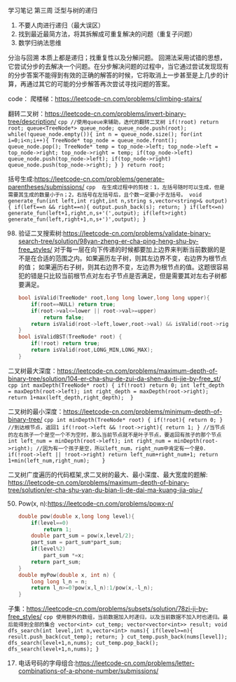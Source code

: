 学习笔记
第三周
泛型与树的递归
1. 不要人肉进行递归（最大误区）
2. 找到最近最简方法，将其拆解成可重复解决的问题（重复子问题）
3. 数学归纳法思维

分治与回溯
本质上都是递归；找重复性以及分解问题。
回溯法采用试错的思想，它尝试分步的去解决一个问题。在分步解决问题的过程中，当它通过尝试发现现有的分步答案不能得到有效的正确的解答的时候，它将取消上一步甚至是上几步的计算，再通过其它的可能的分步解答再次尝试寻找问题的答案。

code：
爬楼梯：https://leetcode-cn.com/problems/climbing-stairs/

翻转二叉树：https://leetcode-cn.com/problems/invert-binary-tree/description/
		```cpp
        //使用queue来辅助，迭代的翻转二叉树
        if(!root) return root;
        queue<TreeNode*> queue_node;
        queue_node.push(root);
        while(!queue_node.empty()){
            int n = queue_node.size();
            for(int i=0;i<n;i++){
                TreeNode* top_node = queue_node.front();
                queue_node.pop();
                TreeNode* temp = top_node->left;
                top_node->left = top_node->right;
                top_node->right = temp;
                if(top_node->left)
                    queue_node.push(top_node->left);
                if(top_node->right)
                    queue_node.push(top_node->right);
            }
        }
        return root;
        ```

括号生成:https://leetcode-cn.com/problems/generate-parentheses/submissions/
	```cpp  在生成过程中的剪枝：1，左括号随时可以生成，但是需要其生成的数量小于n；2，右括号在左括号后，且个数一定要小于左括号。
    void generate_fun(int left,int right,int n,string s,vector<string>& output){
        if(left==n && right==n){
            output.push_back(s);
            return;
        }
        if(left<=n)
            generate_fun(left+1,right,n,s+'(',output);
        if(left>right)
            generate_fun(left,right+1,n,s+')',output);
    }
    ```

98. 验证二叉搜索树:https://leetcode-cn.com/problems/validate-binary-search-tree/solution/98yan-zheng-er-cha-ping-heng-shu-by-free_styles/
对于每一层在向下传递的时候都要加上边界来判断当前数据的是不是在合适的范围之内。如果遍历左子树，则其左边界不变，右边界为根节点的值；
如果遍历右子树，则其右边界不变，左边界为根节点的值。这题很容易犯的错是只比较当前根节点对左右子节点是否满足，但是需要其对左右子树都要满足。
	```cpp 
    bool isValid(TreeNode* root,long long lower,long long upper){
        if(root==NULL) return true;
        if(root->val<=lower || root->val>=upper)
            return false;
        return isValid(root->left,lower,root->val) && isValid(root->right,root->val,upper);
    }
    bool isValidBST(TreeNode* root) {
        if(!root) return true;
        return isValid(root,LONG_MIN,LONG_MAX);
    }
	```

二叉树最大深度：https://leetcode-cn.com/problems/maximum-depth-of-binary-tree/solution/104-er-cha-shu-de-zui-da-shen-du-ti-jie-by-free_st/
	```cpp
	int maxDepth(TreeNode* root) {
        if(!root) return 0;
        int left_depth = maxDepth(root->left);
        int right_depth = maxDepth(root->right);
        return 1+max(left_depth,right_depth); 
    }
	```

二叉树的最小深度：https://leetcode-cn.com/problems/minimum-depth-of-binary-tree/
	```cpp
    int minDepth(TreeNode* root) {
        if(!root){
            return 0;
        }
        //到达根节点，返回1
        if(!root->left && !root->right){
            return 1;
        }
        //当节点的左右孩子一个是空一个不为空时，那么当前节点就不是叶子节点，要返回有孩子的那个节点
        int left_num = minDepth(root->left);
        int right_num = minDepth(root->right);
        //因为有一个孩子是空，所以left_num，right_num中肯定有一个是0.
        if(!root->left || !root->right) return left_num+right_num+1;
        return 1+min(left_num,right_num);   
    }
	```

二叉树广度遍历的代码框架,求二叉树的最大、最小深度、最大宽度的题解:
https://leetcode-cn.com/problems/maximum-depth-of-binary-tree/solution/er-cha-shu-yan-du-bian-li-de-dai-ma-kuang-jia-qiu-/

50. Pow(x, n):https://leetcode-cn.com/problems/powx-n/
	```cpp
    double pow(double x,long long level){
        if(level==0)
            return 1;
        double part_sum = pow(x,level/2);
        part_sum = part_sum*part_sum;
        if(level%2)
            part_sum *=x;
        return part_sum;
    }
    double myPow(double x, int n) {
        long long l_n = n;
        return l_n>=0?pow(x,l_n):1/pow(x,-l_n);
    }
    ```

子集：https://leetcode-cn.com/problems/subsets/solution/78zi-ji-by-free_styles/
	```cpp 使用额外的数组，当前数据加入时递归，以及当前数据不加入时也递归。最后能得到全部的集合
    vector<int> cut_temp;
    vector<vector<int>> result;
    void dfs_search(int level,int n,vector<int> nums){
        if(level>=n){
            result.push_back(cut_temp);
            return;
        }
        cut_temp.push_back(nums[level]);
        dfs_search(level+1,n,nums);
        cut_temp.pop_back();
        dfs_search(level+1,n,nums);
    }
	```

17. 电话号码的字母组合:https://leetcode-cn.com/problems/letter-combinations-of-a-phone-number/submissions/

